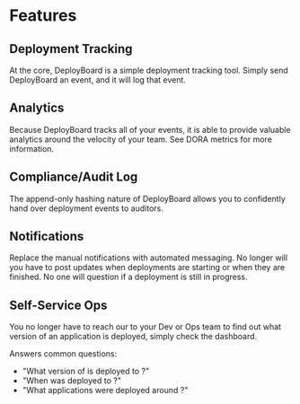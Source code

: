 # Features

## Deployment Tracking

At the core, DeployBoard is a simple deployment tracking tool. Simply send DeployBoard an event, and it will log that event.

## Analytics

Because DeployBoard tracks all of your events, it is able to provide valuable analytics around the velocity of your team. See DORA metrics for more information.

## Compliance/Audit Log

The append-only hashing nature of DeployBoard allows you to confidently hand over deployment events to auditors.

## Notifications

Replace the manual notifications with automated messaging. No longer will you have to post updates when deployments are starting or when they are finished. No one will question if a deployment is still in progress.

## Self-Service Ops

You no longer have to reach our to your Dev or Ops team to find out what version of an application is deployed, simply check the dashboard.

Answers common questions:

* "What version of <app> is deployed to <env>?"
* "When was <app> deployed to <env>?"
* "What applications were deployed around <time>?"
